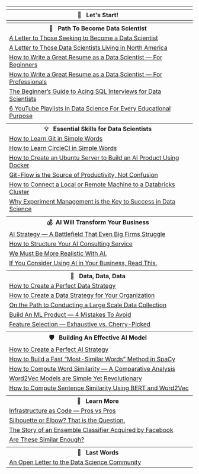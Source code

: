 | <tr><th colspan=4> &nbsp;&nbsp;👋 &nbsp; Let's Start!  &nbsp;&nbsp;&nbsp; </th></tr>  |
| :---  | 
| <tr><th colspan=4>&nbsp;&nbsp;🚀 &nbsp; Path To Become Data Scientist &nbsp;&nbsp;&nbsp; </th></tr> |
| [A Letter to Those Seeking to Become a Data Scientist](https://towardsdatascience.com/a-letter-to-those-seeking-to-become-a-data-scientist-f217253cd2dd)|
| [A Letter to Those Data Scientists Living in North America](https://pub.towardsai.net/a-letter-to-those-data-scientists-living-in-north-america-9039b1925f4e)|
| [How to Write a Great Resume as a Data Scientist — For Beginners](https://towardsdatascience.com/how-to-write-a-great-resume-as-a-data-scientist-for-beginners-139a8ad4191e)|
| [How to Write a Great Resume as a Data Scientist — For Professionals](https://towardsdatascience.com/how-to-write-a-great-resume-as-a-data-scientist-for-professionals-98359ab19a6e)|
| [The Beginner’s Guide to Acing SQL Interviews for Data Scientists](https://towardsdatascience.com/the-beginners-guide-to-acing-sql-interviews-for-data-scientists-30317d6692ec)|
| [6 YouTube Playlists in Data Science For Every Educational Purpose](https://towardsdatascience.com/6-youtube-playlists-in-data-science-for-every-educational-purpose-5bee960c4d01)|
| <tr><th colspan=4>&nbsp;&nbsp;💡 &nbsp; Essential Skills for Data Scientists &nbsp;&nbsp;&nbsp; </th></tr> |
| [How to Learn Git in Simple Words](https://towardsdatascience.com/how-to-learn-git-in-simple-words-263618071dd8)|
| [How to Learn CircleCI in Simple Words](https://towardsdatascience.com/how-to-learn-circleci-in-simple-words-2275e4299628)|
| [How to Create an Ubuntu Server to Build an AI Product Using Docker](https://towardsdatascience.com/how-to-create-an-ubuntu-server-to-build-an-ai-product-using-docker-a2414aa09f59)|
| [Git-Flow is the Source of Productivity, Not Confusion](https://towardsdatascience.com/git-flow-is-the-source-of-productivity-not-confusion-8abda7c5fb30)|
| [How to Connect a Local or Remote Machine to a Databricks Cluster](https://towardsdatascience.com/how-to-connect-a-local-or-remote-machine-to-a-databricks-cluster-18e03afb53c6)|
| [Why Experiment Management is the Key to Success in Data Science](https://pedram-ataee.medium.com/why-experiment-management-is-the-key-to-success-in-data-science-b286aaa4700d) |
| <tr><th colspan=4>&nbsp;&nbsp;💰 &nbsp;AI Will Transform Your Business &nbsp;&nbsp;&nbsp; </th></tr> |
| [AI Strategy — A Battlefield That Even Big Firms Struggle](https://pub.towardsai.net/ai-strategy-a-battlefield-that-even-big-firms-struggle-539a9f3df396) |
| [How to Structure Your AI Consulting Service](https://towardsdatascience.com/how-to-structure-your-ai-consulting-service-d1acb0c8a7d8) |
| [We Must Be More Realistic With AI.](https://towardsdatascience.com/we-must-be-more-realistic-with-ai-97944fe1ca16) |
| [If You Consider Using AI in Your Business, Read This.](https://medium.com/swlh/if-you-consider-using-ai-in-your-business-read-this-5e666e6eca23)|
| <tr><th colspan=4>&nbsp;&nbsp;🧨 &nbsp; Data, Data, Data &nbsp;&nbsp;&nbsp; </th></tr> |
| [How to Create a Perfect Data Strategy](https://towardsdatascience.com/how-to-create-a-perfect-data-strategy-7e8fd9bbfad0)  |
| [How to Create a Data Strategy for Your Organization](https://towardsdatascience.com/how-to-create-a-data-strategy-for-your-organization-e0493110b2e7)|
| [On the Path to Conducting a Large Scale Data Collection](https://medium.com/dataseries/on-the-path-to-conducting-a-large-scale-data-collection-8a8cd201543d) |
| [Build An ML Product — 4 Mistakes To Avoid](https://towardsdatascience.com/build-an-ml-product-4-mistakes-to-avoid-bce30d98bd24)|
| [Feature Selection — Exhaustive vs. Cherry-Picked](https://towardsdatascience.com/feature-selection-exhaustive-vs-cherry-picked-7125c50e7ccf)|
| <tr><th colspan=4> &nbsp;&nbsp;🛡 &nbsp; Building An Effective AI Model &nbsp;&nbsp;&nbsp; </th></tr> |
| [How to Create a Perfect AI Strategy](https://towardsdatascience.com/how-to-create-perfect-ai-strategy-9c7884a89e11) |
| [How to Build a Fast “Most-Similar Words” Method in SpaCy](https://towardsdatascience.com/how-to-build-a-fast-most-similar-words-method-in-spacy-32ed104fe498) |
| [How to Compute Word Similarity — A Comparative Analysis](https://towardsdatascience.com/how-to-compute-word-similarity-a-comparative-analysis-e9d9d3cb3080) |
| [Word2Vec Models are Simple Yet Revolutionary](https://towardsdatascience.com/word2vec-models-are-simple-yet-revolutionary-de1fef544b87) |
| [How to Compute Sentence Similarity Using BERT and Word2Vec](https://towardsdatascience.com/how-to-compute-sentence-similarity-using-bert-and-word2vec-ab0663a5d64) |
| <tr><th colspan=4> &nbsp;&nbsp;🔭 &nbsp; Learn More &nbsp;&nbsp;&nbsp; </th></tr> |
| [Infrastructure as Code — Pros vs Pros](https://towardsdatascience.com/infrastructure-as-code-pros-vs-pros-5dbe9a245f47)|
| [Silhouette or Elbow? That is the Question.](https://towardsdatascience.com/silhouette-or-elbow-that-is-the-question-a1dda4fb974)|
| [The Story of an Ensemble Classifier Acquired by Facebook](https://towardsdatascience.com/the-story-of-an-ensemble-classifier-acquired-by-facebook-53eeaa5b5a97)|
| [Are These Similar Enough?](https://towardsdatascience.com/are-these-similar-enough-a7466d4a745c) |
| <tr><th colspan=4> &nbsp;&nbsp;🏮 &nbsp; Last Words &nbsp;&nbsp;&nbsp; </th></tr> |
| [An Open Letter to the Data Science Community](https://towardsdatascience.com/an-open-letter-to-data-science-community-cc887d45a3d1) |

